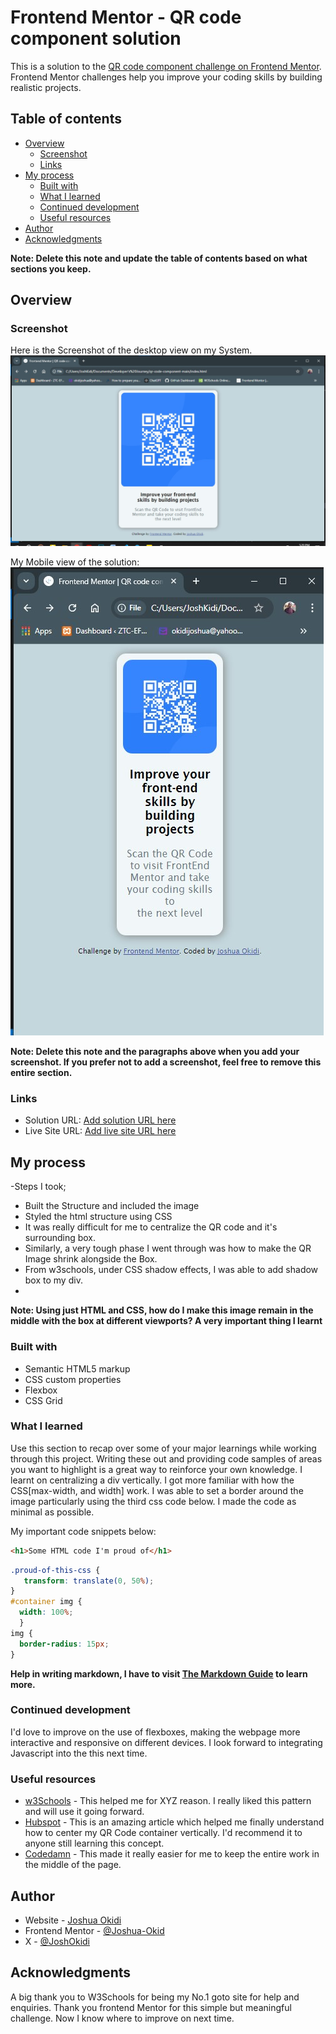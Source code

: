 # Frontend Mentor - QR code component solution

This is a solution to the [QR code component challenge on Frontend Mentor](https://www.frontendmentor.io/challenges/qr-code-component-iux_sIO_H). Frontend Mentor challenges help you improve your coding skills by building realistic projects. 

## Table of contents

- [Overview](#overview)
  - [Screenshot](#screenshot)
  - [Links](#links)
- [My process](#my-process)
  - [Built with](#built-with)
  - [What I learned](#what-i-learned)
  - [Continued development](#continued-development)
  - [Useful resources](#useful-resources)
- [Author](#author)
- [Acknowledgments](#acknowledgments)

**Note: Delete this note and update the table of contents based on what sections you keep.**

## Overview

### Screenshot
Here is the Screenshot of the desktop view on my System.
![](./Screenshot-full.jpg)

My Mobile view of the solution:
![](./Screenshot-mobile.jpg)

**Note: Delete this note and the paragraphs above when you add your screenshot. If you prefer not to add a screenshot, feel free to remove this entire section.**

### Links

- Solution URL: [Add solution URL here](https://your-solution-url.com)
- Live Site URL: [Add live site URL here](https://your-live-site-url.com)

## My process
-Steps I took;
  - Built the Structure and included the image
  - Styled the html structure using CSS
  - It was really difficult for me to centralize the QR code and it's surrounding box.
  - Similarly, a very tough phase I went through was how to make the QR Image shrink alongside the Box.
  - From w3schools, under CSS shadow effects, I was able to add shadow box to my div.
  - 

**Note: Using just HTML and CSS, how do I make this image remain in the middle with the box at different viewports? A very important thing I learnt**
### Built with

- Semantic HTML5 markup
- CSS custom properties
- Flexbox
- CSS Grid

### What I learned

Use this section to recap over some of your major learnings while working through this project. Writing these out and providing code samples of areas you want to highlight is a great way to reinforce your own knowledge.
I learnt on centralizing a div vertically.
I got more familiar with how the CSS[max-width, and width] work.
I was able to set a border around the image particularly using the third css code below.
I made the code as minimal as possible.

My important code snippets below:

```html
<h1>Some HTML code I'm proud of</h1>
```
```css
.proud-of-this-css {
   transform: translate(0, 50%);
}
#container img {
  width: 100%;
  } 
img {
  border-radius: 15px;
}
```

**Help in writing markdown, I have to visit [The Markdown Guide](https://www.markdownguide.org/) to learn more.**

### Continued development

I'd love to improve on the use of flexboxes, making the webpage more interactive and responsive on different devices.
I look forward to integrating Javascript into the this next time.

### Useful resources

- [w3Schools](https://www.w3schools.com) - This helped me for XYZ reason. I really liked this pattern and will use it going forward.
- [Hubspot](https://blog.hubspot.com/websit/center-div-css) - This is an amazing article which helped me finally understand how to center my QR Code container vertically. I'd recommend it to anyone still learning this concept.
- [Codedamn](https://codedamn.com/news/frontend/how-to-center-a-div-text-and-more-with-css) - This made it really easier for me to keep the entire work in the middle of the page.


## Author

- Website - [Joshua Okidi](https://www.your-site.com)
- Frontend Mentor - [@Joshua-Okid](https://www.frontendmentor.io/profile/joshuaokidi)
- X - [@JoshOkidi](https://x.com/JoshOkidi)


## Acknowledgments

A big thank you to W3Schools for being my No.1 goto site for help and enquiries.
Thank you frontend Mentor for this simple but meaningful challenge. Now I know where to improve on next time.